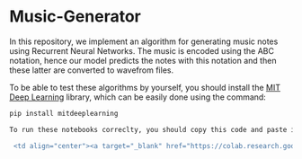 # Music-Generator
In this repository, we implement an algorithm for generating music notes using Recurrent Neural Networks. The music is encoded using the ABC notation, hence our model predicts the notes with this notation and then these latter are converted to wavefrom files.

To be able to test these algorithms by yourself, you should install the [MIT Deep Learning](https://github.com/aamini/introtodeeplearning/) library, which can be easily done using the command:

```sh
pip install mitdeeplearning

To run these notebooks correclty, you should copy this code and paste it in the Google Colab notebook used connected to the course's Github, which we can access with the following link:

 <td align="center"><a target="_blank" href="https://colab.research.google.com/github/aamini/introtodeeplearning/blob/2023/lab1/Part2_Music_Generation.ipynb
 